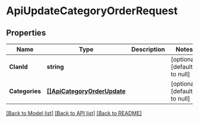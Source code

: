 # ApiUpdateCategoryOrderRequest

## Properties
Name | Type | Description | Notes
------------ | ------------- | ------------- | -------------
**ClanId** | **string** |  | [optional] [default to null]
**Categories** | [**[]ApiCategoryOrderUpdate**](apiCategoryOrderUpdate.md) |  | [optional] [default to null]

[[Back to Model list]](../README.md#documentation-for-models) [[Back to API list]](../README.md#documentation-for-api-endpoints) [[Back to README]](../README.md)


